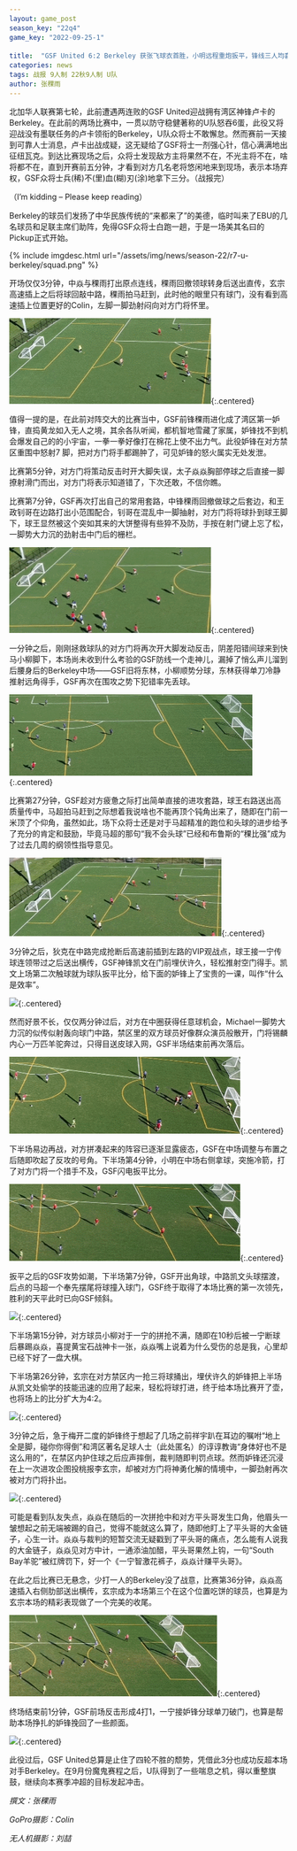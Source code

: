 ```yaml
---
layout: game_post
season_key: "22q4"
game_key: "2022-09-25-1"

title:  "GSF United 6:2 Berkeley 获张飞球衣首胜，小明远程重炮扳平，锋线三人均喜提一球一助"
categories: news
tags: 战报 9人制 22秋9人制 U队
author: 张稞雨
---
```


北加华人联赛第七轮，此前遭遇两连败的GSF United迎战拥有湾区神锋卢卡的Berkeley。在此前的两场比赛中，一贯以防守稳健著称的U队怒吞6蛋，此役又将迎战没有墨联任务的卢卡领衔的Berkeley，U队众将士不敢懈怠。然而赛前一天接到可靠人士消息，卢卡出战成疑，这无疑给了GSF将士一剂强心针，信心满满地出征纽瓦克。到达比赛现场之后，众将士发现敌方主将果然不在，不光主将不在，啥将都不在，直到开赛前五分钟，才看到对方几名老将悠闲地来到现场，表示本场弃权，GSF众将士兵(稀)不(里)血(糊)刃(涂)地拿下三分。（战报完）

（I’m kidding – Please keep reading）

Berkeley的球员们发扬了中华民族传统的“来都来了”的美德，临时叫来了EBU的几名球员和足联主席们助阵，免得GSF众将士白跑一趟，于是一场美其名曰的Pickup正式开始。

{% include imgdesc.html url="/assets/img/news/season-22/r7-u-berkeley/squad.png" %}

开场仅仅3分钟，中焱与稞雨打出原点连线，稞雨回撤领球转身后送出直传，玄宗高速插上之后将球回敲中路，稞雨拍马赶到，此时他的眼里只有球门，没有看到高速插上位置更好的Colin，左脚一脚劲射闷向对方门将怀里。

![](/assets/img/news/season-22/r7-u-berkeley/1.gif){:.centered}

值得一提的是，在此前对阵交大的比赛当中，GSF前锋稞雨进化成了湾区第一妒锋，直捣黄龙如入无人之境，其余各队听闻，都机智地雪藏了家属，妒锋找不到机会爆发自己的的小宇宙，一拳一拳好像打在棉花上使不出力气。此役妒锋在对方禁区重围中怒射7
脚，把对方门将手都踢肿了，可见妒锋的怒火属实无处发泄。

比赛第5分钟，对方门将策动反击时开大脚失误，太子焱焱胸部停球之后直接一脚撩射滑门而出，对方门将表示知道错了，下次还敢，不信你瞧。

比赛第7分钟，GSF再次打出自己的常用套路，中锋稞雨回撤做球之后套边，和王政钊哥在边路打出小范围配合，钊哥在混乱中一脚抽射，对方门将将球扑到球王脚下，球王显然被这个突如其来的大饼整得有些猝不及防，手按在射门键上忘了松，一脚势大力沉的劲射击中门后的栅栏。

![](/assets/img/news/season-22/r7-u-berkeley/2.gif){:.centered}

一分钟之后，刚刚拯救球队的对方门将再次开大脚发动反击，阴差阳错间球来到快马小柳脚下，本场尚未收到什么考验的GSF防线一个走神儿，漏掉了悄么声儿溜到后腰身后的Berkeley中场——GSF旧将东林，小柳顺势分球，东林获得单刀冷静推射远角得手，GSF再次在围攻之势下犯错率先丢球。

![](/assets/img/news/season-22/r7-u-berkeley/0-1.gif){:.centered}

比赛第27分钟，GSF趁对方疲惫之际打出简单直接的进攻套路，球王右路送出高质量传中，马超拍马赶到之际想着我说啥也不能再顶个钝角出来了，随即在门前一米顶了个仰角，虽然如此，场下众将士还是对于马超精准的跑位和头球的进步给予了充分的肯定和鼓励，毕竟马超的那句“我不会头球”已经和布鲁斯的“稞比强”成为了过去几周的纲领性指导意见。

![](/assets/img/news/season-22/r7-u-berkeley/3.gif){:.centered}

3分钟之后，狄克在中路完成抢断后高速前插到左路的VIP观战点，球王接一宁传球连领带过之后送出横传，GSF神锋凯文在门前埋伏许久，轻松推射空门得手。凯文上场第二次触球就为球队扳平比分，给下面的妒锋上了宝贵的一课，叫作“什么是效率”。

![](/assets/img/news/season-22/r7-u-berkeley/1-1.gif){:.centered}

然而好景不长，仅仅两分钟过后，对方在中圈获得任意球机会，Michael一脚势大力沉的似传似射轰向球门中路，禁区里的双方球员好像群众演员般散开，门将锡麟内心一万匹羊驼奔过，只得目送皮球入网，GSF半场结束前再次落后。

![](/assets/img/news/season-22/r7-u-berkeley/1-2.gif){:.centered}

下半场易边再战，对方拼凑起来的阵容已逐渐显露疲态，GSF在中场调整与布置之后随即吹起了反攻的号角。下半场第4分钟，小明在中场右侧拿球，突施冷箭，打了对方门将一个措手不及，GSF闪电扳平比分。

![](/assets/img/news/season-22/r7-u-berkeley/2-2.gif){:.centered}

扳平之后的GSF攻势如潮，下半场第7分钟，GSF开出角球，中路凯文头球摆渡，后点的马超一个奉先摆尾将球撞入球门，GSF终于取得了本场比赛的第一次领先，胜利的天平此时已向GSF倾斜。

![](/assets/img/news/season-22/r7-u-berkeley/3-2.gif){:.centered}

下半场第15分钟，对方球员小柳对于一宁的拼抢不满，随即在10秒后被一宁断球后暴踢焱焱，喜提黄宝石战神卡一张，焱焱嘴上说着为什么受伤的总是我，心里却已经下好了一盘大棋。

下半场第26分钟，玄宗在对方禁区内一抢三将球捅出，埋伏许久的妒锋把上半场从凯文处偷学的技能迅速的应用了起来，轻松将球打进，终于给本场比赛开了壶，也将场上的比分扩大为4:2。

![](/assets/img/news/season-22/r7-u-berkeley/4-2.gif){:.centered}

3分钟之后，急于梅开二度的妒锋终于想起了几场之前祥宇趴在耳边的嘱咐“地上全是脚，碰你你得倒”和湾区著名足球人士（此处匿名）的谆谆教诲“身体好也不是这么用的”，在禁区内护住球之后应声摔倒，裁判随即判罚点球。然而妒锋还沉浸在上一次进攻企图投桃报李玄宗，却被对方门将神勇化解的情境中，一脚劲射再次被对方门将扑出。

![](/assets/img/news/season-22/r7-u-berkeley/4.gif){:.centered}

可能是看到队友失点，焱焱在随后的一次拼抢中和对方平头哥发生口角，他眉头一皱想起之前无端被踢的自己，觉得不能就这么算了，随即他盯上了平头哥的大金链子，心生一计。焱焱与裁判的短暂交流无疑戳到了平头哥的痛点，怎么能有人说我的大金链子，焱焱见对方中计，一通添油加醋，平头哥果然上钩，一句“South Bay羊驼”被红牌罚下，好一个《一宁智激花裤子，焱焱计赚平头哥》。

在此之后比赛已无悬念，少打一人的Berkeley没了战意，比赛第36分钟，焱焱高速插入右侧肋部送出横传，玄宗成为本场第三个在这个位置吃饼的球员，也算是为玄宗本场的精彩表现做了一个完美的收尾。

![](/assets/img/news/season-22/r7-u-berkeley/5-2.gif){:.centered}

终场结束前1分钟，GSF前场反击形成4打1，一宁接妒锋分球单刀破门，也算是帮助本场挣扎的妒锋挽回了一些颜面。

![](/assets/img/news/season-22/r7-u-berkeley/6-2.gif){:.centered}


此役过后，GSF United总算是止住了四轮不胜的颓势，凭借此3分也成功反超本场对手Berkeley。在9月份魔鬼赛程之后，U队得到了一些喘息之机，得以重整旗鼓，继续向本赛季冲超的目标发起冲击。


*撰文：张稞雨*

*GoPro摄影：Colin*

*无人机摄影：刘喆*

